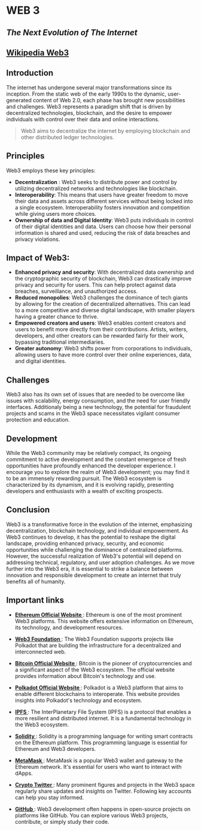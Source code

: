 # WEB 3
## _The Next Evolution of The Internet_

## [Wikipedia Web3](https://en.wikipedia.org/wiki/Web3)

## Introduction

The internet has undergone several major transformations since its inception. From the static web of the early 1990s to the dynamic, user-generated content of Web 2.0, each phase has brought new possibilities and challenges.
Web3 represents a paradigm shift that is driven by decentralized technologies, blockchain, and the desire to empower individuals with control over their data and online interactions.


>Web3 aims to decentralize the internet by employing blockchain and other distributed ledger technologies.


## Principles

Web3 employs these key principles:

- __Decentralization__ : Web3 seeks to distribute power and control by utilizing decentralized networks and technologies like blockchain.
- __Interoperability__: This means that users have greater freedom to move their data and assets across different services without being locked into a single ecosystem. Interoperability fosters innovation and competition while giving users more choices.
- __Ownership of data and Digital Identity__:  Web3 puts individuals in control of their digital identities and data. Users can choose how their personal information is shared and used, reducing the risk of data breaches and privacy violations.



## Impact of Web3:

- __Enhanced privacy and security__: With decentralized data ownership and the cryptographic security of blockchain, Web3 can drastically improve privacy and security for users. This can help protect against data breaches, surveillance, and unauthorized access.
- __Reduced monopolies__: Web3 challenges the dominance of tech giants by allowing for the creation of decentralized alternatives. This can lead to a more competitive and diverse digital landscape, with smaller players having a greater chance to thrive.
- __Empowered creators and users__: Web3 enables content creators and users to benefit more directly from their contributions. Artists, writers, developers, and other creators can be rewarded fairly for their work, bypassing traditional intermediaries.
- __Greater autonomy__: Web3 shifts power from corporations to individuals, allowing users to have more control over their online experiences, data, and digital identities.


## Challenges

Web3 also has its own set of issues that are needed to be overcome like issues with scalability, energy consumption, and the need for user friendly interfaces. Additionaly being a new technology, the potential for fraudulent projects and scams in the Web3 space necessitates vigilant consumer protection and education.

## Development
While the Web3 community may be relatively compact, its ongoing commitment to active development and the constant emergence of fresh opportunities have profoundly enhanced the developer experience. I encourage you to explore the realm of Web3 development; you may find it to be an immensely rewarding pursuit. The Web3 ecosystem is characterized by its dynamism, and it is evolving rapidly, presenting developers and enthusiasts with a wealth of exciting prospects.

## Conclusion
Web3 is a transformative force in the evolution of the internet, emphasizing decentralization, blockchain technology, and individual empowerment. As Web3 continues to develop, it has the potential to reshape the digital landscape, providing enhanced privacy, security, and economic opportunities while challenging the dominance of centralized platforms. However, the successful realization of Web3's potential will depend on addressing technical, regulatory, and user adoption challenges. As we move further into the Web3 era, it is essential to strike a balance between innovation and responsible development to create an internet that truly benefits all of humanity.

## Important links
- __[Ethereum Official Website ](https://ethereum.org/en/)__: Ethereum is one of the most prominent Web3 platforms. This website offers extensive information on Ethereum, its technology, and development resources.

- __[Web3 Foundation ](https://web3.foundation/)__: The Web3 Foundation supports projects like Polkadot that are building the infrastructure for a decentralized and interconnected web.

- __[Bitcoin Official Website ](https://bitcoin.org)__: Bitcoin is the pioneer of cryptocurrencies and a significant aspect of the Web3 ecosystem. The official website provides information about Bitcoin's technology and use.

- __[Polkadot Official Website ](https://www.polkadot.network/)__: Polkadot is a Web3 platform that aims to enable different blockchains to interoperate. This website provides insights into Polkadot's technology and ecosystem.

- __[IPFS ](https://ipfs.tech/)__: The InterPlanetary File System (IPFS) is a protocol that enables a more resilient and distributed internet. It is a fundamental technology in the Web3 ecosystem.

- __[Solidity  ](https://soliditylang.org/)__: Solidity is a programming language for writing smart contracts on the Ethereum platform. This programming language is essential for Ethereum and Web3 developers.

- __[MetaMask ](https://metamask.io/)__: MetaMask is a popular Web3 wallet and gateway to the Ethereum network. It's essential for users who want to interact with dApps.

- __[Crypto Twitter ](https://twitter.com/)__: Many prominent figures and projects in the Web3 space regularly share updates and insights on Twitter. Following key accounts can help you stay informed.

- __[GitHub ](https://github.com/)__: Web3 development often happens in open-source projects on platforms like GitHub. You can explore various Web3 projects, contribute, or simply study their code.